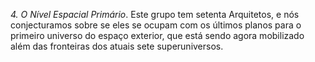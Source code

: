 ﻿<I>4. O Nível Espacial Primário</I>. Este grupo tem setenta Arquitetos, e nós conjecturamos sobre se eles se ocupam com os últimos planos para o primeiro universo do espaço exterior, que está sendo agora mobilizado além das fronteiras dos atuais sete superuniversos.<BR><BR>